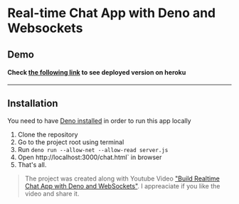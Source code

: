 # Real-time Chat App with Deno and Websockets

## Demo

#### Check [the following link](https://deno-websocket-chat.herokuapp.com/chat.html) to see deployed version on heroku

--------------------

## Installation
You need to have [Deno installed](https://deno.land/#installation) in order to run this app locally

1. Clone the repository
2. Go to the project root using terminal
3. Run `deno run --allow-net --allow-read server.js`
4. Open http://localhost:3000/chat.html` in browser
5. That's all.


> The project was created along with Youtube Video ["Build Realtime Chat App with Deno and WebSockets"](https://youtu.be/XWyUtYL6ynE). 
> I appreaciate if you like the video and share it.
